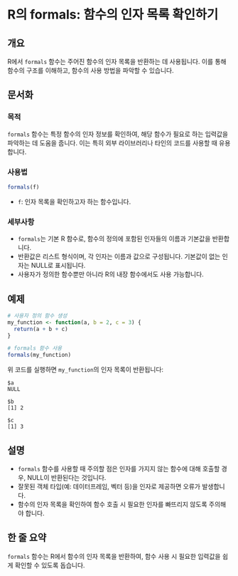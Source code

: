 <!--
Meta Description: # R의 formals: 함수의 인자 목록 확인하기 ## 개요 R에서 `formals` 함수는 주어진 함수의 인자 목록을 반환하는 데 사용됩니다. 이를 통해 함수의 구조를 이해하고, 함수의 사용 방법을 파악할 수 있습니다. ## 문서화 ### 목적 `formals` 함...
Meta Keywords: formals, 함수의, 목록을, 함수는, my_function
-->

# R의 formals: 함수의 인자 목록 확인하기

## 개요
R에서 `formals` 함수는 주어진 함수의 인자 목록을 반환하는 데 사용됩니다. 이를 통해 함수의 구조를 이해하고, 함수의 사용 방법을 파악할 수 있습니다.

## 문서화
### 목적
`formals` 함수는 특정 함수의 인자 정보를 확인하여, 해당 함수가 필요로 하는 입력값을 파악하는 데 도움을 줍니다. 이는 특히 외부 라이브러리나 타인의 코드를 사용할 때 유용합니다.

### 사용법
```R
formals(f)
```
- `f`: 인자 목록을 확인하고자 하는 함수입니다.

### 세부사항
- `formals`는 기본 R 함수로, 함수의 정의에 포함된 인자들의 이름과 기본값을 반환합니다.
- 반환값은 리스트 형식이며, 각 인자는 이름과 값으로 구성됩니다. 기본값이 없는 인자는 NULL로 표시됩니다.
- 사용자가 정의한 함수뿐만 아니라 R의 내장 함수에서도 사용 가능합니다.

## 예제
```R
# 사용자 정의 함수 생성
my_function <- function(a, b = 2, c = 3) {
  return(a + b + c)
}

# formals 함수 사용
formals(my_function)
```
위 코드를 실행하면 `my_function`의 인자 목록이 반환됩니다:
```
$a
NULL

$b
[1] 2

$c
[1] 3
```

## 설명
- `formals` 함수를 사용할 때 주의할 점은 인자를 가지지 않는 함수에 대해 호출할 경우, NULL이 반환된다는 것입니다.
- 잘못된 객체 타입(예: 데이터프레임, 벡터 등)을 인자로 제공하면 오류가 발생합니다.
- 함수의 인자 목록을 확인하여 함수 호출 시 필요한 인자를 빠뜨리지 않도록 주의해야 합니다.

## 한 줄 요약
`formals` 함수는 R에서 함수의 인자 목록을 반환하여, 함수 사용 시 필요한 입력값을 쉽게 확인할 수 있도록 돕습니다.
